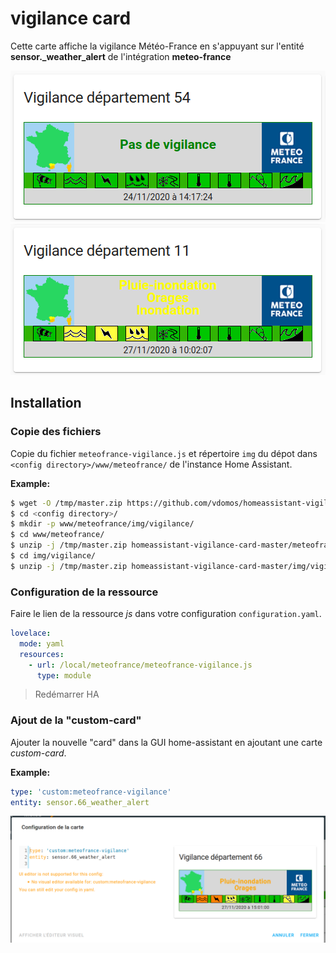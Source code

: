 # vigilance card

Cette carte affiche la vigilance Météo-France en s'appuyant sur l'entité **sensor.<DEPARTEMENT>_weather_alert** de l'intégration **meteo-france**

![vigilance1](Meteo-France_Vigilance_Card_1.png)
![vigilance1](Meteo-France_Vigilance_Card_2.png)

## Installation

### Copie des fichiers

Copie du fichier `meteofrance-vigilance.js` et répertoire `img` du dépot dans `<config directory>/www/meteofrance/` de l'instance Home Assistant.

**Example:**

```bash
$ wget -O /tmp/master.zip https://github.com/vdomos/homeassistant-vigilance-card/archive/master.zip 
$ cd <config directory>/
$ mkdir -p www/meteofrance/img/vigilance/
$ cd www/meteofrance/
$ unzip -j /tmp/master.zip homeassistant-vigilance-card-master/meteofrance-vigilance.js
$ cd img/vigilance/
$ unzip -j /tmp/master.zip homeassistant-vigilance-card-master/img/vigilance/*
```

### Configuration de la ressource

Faire le lien de la ressource *js* dans votre configuration `configuration.yaml`.

```yaml
lovelace:
  mode: yaml
  resources:
    - url: /local/meteofrance/meteofrance-vigilance.js
      type: module
```

> Redémarrer HA

### Ajout de la "custom-card"

Ajouter la nouvelle "card" dans la GUI home-assistant en ajoutant une carte *custom-card*.


**Example:**

```yaml
type: 'custom:meteofrance-vigilance'
entity: sensor.66_weather_alert
```

![vigilance1](Meteo-France_Vigilance_Card_3.png)

